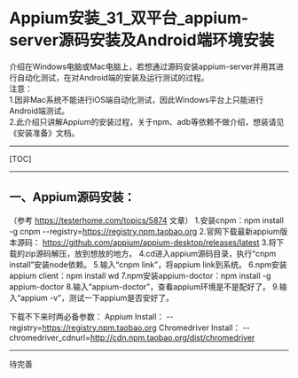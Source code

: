 # Appium安装_31_双平台_appium-server源码安装及Android端环境安装

介绍在Windows电脑或Mac电脑上，若想通过源码安装appium-server并用其进行自动化测试，在对Android端的安装及运行测试的过程。  
注意：  
1.因非Mac系统不能进行iOS端自动化测试，因此Windows平台上只能进行Android端测试。  
2.此介绍只讲解Appium的安装过程，关于npm、adb等依赖不做介绍，想装请见《安装准备》文档。

---

[TOC]

---

## 一、Appium源码安装：

（参考 https://testerhome.com/topics/5874 文章）
1.安装cnpm：npm install -g cnpm --registry=https://registry.npm.taobao.org
2.官网下载最新appium版本源码：
https://github.com/appium/appium-desktop/releases/latest
3.将下载的zip源码解压，放到想放的地方。
4.cd进入appium源码目录，执行“cnpm install”安装node依赖。
5.输入“cnpm link”，将appium link到系统。
6.npm安装appium client：npm install wd
7.npm安装appium-doctor：npm install -g appium-doctor
8.输入“appium-doctor”，查看appium环境是不是配好了。
9.输入“appium -v”，测试一下appium是否安好了。

下载不下来时两必备参数：
Appium Install：
    --registry=https://registry.npm.taobao.org
Chromedriver Install：
    --chromedriver_cdnurl=http://cdn.npm.taobao.org/dist/chromedriver

---

待完善
